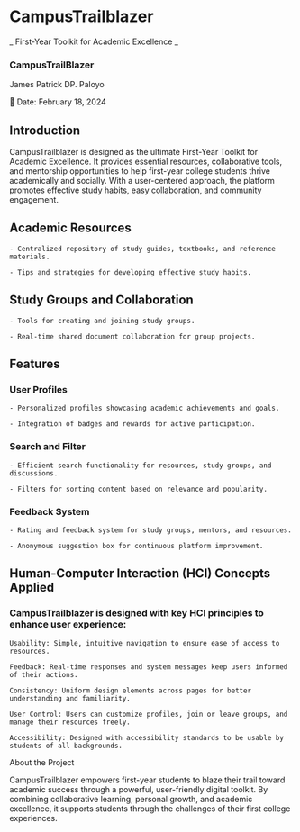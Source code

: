 # CampusTrailblazer

 _ First-Year Toolkit for Academic Excellence _

### CampusTrailBlazer
James Patrick DP. Paloyo

📅 Date: February 18, 2024

## Introduction

CampusTrailblazer is designed as the ultimate First-Year Toolkit for Academic Excellence. It provides essential resources, collaborative tools, and mentorship opportunities to help first-year college students thrive academically and socially. With a user-centered approach, the platform promotes effective study habits, easy collaboration, and community engagement.

## Academic Resources

    - Centralized repository of study guides, textbooks, and reference materials.

    - Tips and strategies for developing effective study habits.

## Study Groups and Collaboration

    - Tools for creating and joining study groups.

    - Real-time shared document collaboration for group projects.


## Features
### User Profiles

    - Personalized profiles showcasing academic achievements and goals.

    - Integration of badges and rewards for active participation.

### Search and Filter

    - Efficient search functionality for resources, study groups, and discussions.

    - Filters for sorting content based on relevance and popularity.

### Feedback System

    - Rating and feedback system for study groups, mentors, and resources.

    - Anonymous suggestion box for continuous platform improvement.

## Human-Computer Interaction (HCI) Concepts Applied

### CampusTrailblazer is designed with key HCI principles to enhance user experience:

    Usability: Simple, intuitive navigation to ensure ease of access to resources.

    Feedback: Real-time responses and system messages keep users informed of their actions.

    Consistency: Uniform design elements across pages for better understanding and familiarity.

    User Control: Users can customize profiles, join or leave groups, and manage their resources freely.

    Accessibility: Designed with accessibility standards to be usable by students of all backgrounds.

About the Project

CampusTrailblazer empowers first-year students to blaze their trail toward academic success through a powerful, user-friendly digital toolkit. By combining collaborative learning, personal growth, and academic excellence, it supports students through the challenges of their first college experiences.
